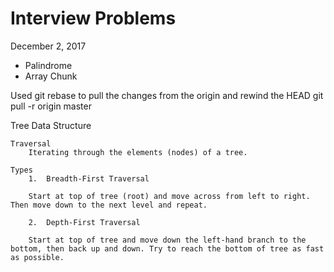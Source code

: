 # Interview Problems

December 2, 2017
- Palindrome
- Array Chunk

Used git rebase to pull the changes from the origin and rewind the HEAD
    git pull -r origin master


Tree Data Structure

    Traversal
        Iterating through the elements (nodes) of a tree.

````    
Types
    1.  Breadth-First Traversal

    Start at top of tree (root) and move across from left to right. Then move down to the next level and repeat.
    
    2.  Depth-First Traversal

    Start at top of tree and move down the left-hand branch to the bottom, then back up and down. Try to reach the bottom of tree as fast as possible.
````

